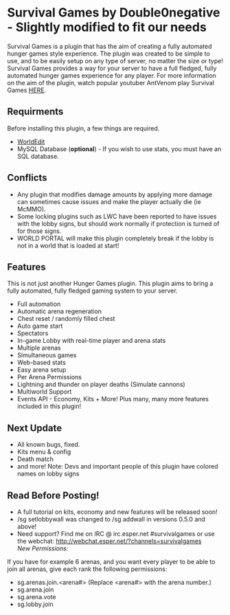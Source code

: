 Survival Games by Double0negative - Slightly modified to fit our needs
======================================================================
Survival Games is a plugin that has the aim of creating a fully automated hunger games style experience. The plugin was created to be simple to use, and to be easily setup on any type of server, no matter the size or type! Survival Games provides a way for your server to have a full fledged, fully automated hunger games experience for any player. For more information on the aim of the plugin, watch popular youtuber AntVenom play Survival Games [HERE](http://www.youtube.com/watch?v=Lxqk1SRqW6I).

Requirments
-----------
Before installing this plugin, a few things are required.
 - [WorldEdit](http://dev.bukkit.org/server-mods/worldedit/)
 - MySQL Database (**optional**) - If you wish to use stats, you must have an SQL database.

Conflicts
---------
 - Any plugin that modifies damage amounts by applying more damage can sometimes cause issues and make the player actually die (ie McMMO).
 - Some locking plugins such as LWC have been reported to have issues with the lobby signs, but should work normally if protection is turned of for those signs.
 - WORLD PORTAL will make this plugin completely break if the lobby is not in a world that is loaded at start!  

Features
--------
This is not just another Hunger Games plugin. This plugin aims to bring a fully automated, fully fledged gaming system to your server.
 - Full automation
 - Automatic arena regeneration
 - Chest reset / randomly filled chest
 - Auto game start
 - Spectators
 - In-game Lobby with real-time player and arena stats
 - Multiple arenas
 - Simultaneous games
 - Web-based stats
 - Easy arena setup
 - Per Arena Permissions
 - Lightning and thunder on player deaths (Simulate cannons)
 - Multiworld Support
 - Events API - Economy, Kits + More!
Plus many, many more features included in this plugin!

Next Update
-----------
 - All known bugs, fixed.
 - Kits menu & config
 - Death match
 - and more!
Note: Devs and important people of this plugin have colored names on lobby signs

Read Before Posting!
--------------------
 - A full tutorial on kits, economy and new features will be released soon!
 - /sg setlobbywall was changed to /sg addwall <arena> in versions 0.5.0 and above!
 - Need support? Find me on IRC @ irc.esper.net #survivalgames or use the webchat: http://webchat.esper.net/?channels=survivalgames  
*New Permissions:*

If you have for example 6 arenas, and you want every player to be able to join all arenas, give each rank the following permissions:

 - sg.arenas.join.<arena#> (Replace <arena#> with the arena number.)
 - sg.arena.join
 - sg.arena.vote
 - sg.lobby.join
